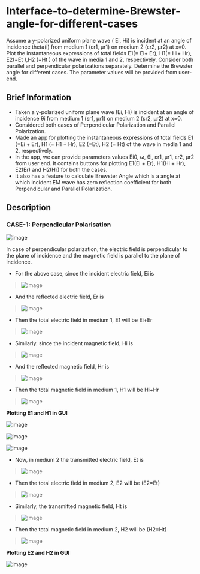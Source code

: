 # Interface-to-determine-Brewster-angle-for-different-cases
Assume a y-polarized uniform plane wave ( Ei, Hi) is incident at an angle of incidence theta(i) from medium 1 (&epsilon;r1, &mu;r1) on medium 2 (&epsilon;r2, &mu;r2) at x=0. Plot the instantaneous expressions of total fields E1(= Ei+ Er), H1(= Hi+ Hr), E2(=Et ),H2 (=Ht ) of the wave in media 1 and 2, respectively. Consider both parallel and perpendicular polarizations separately. Determine the Brewster angle for different cases. The parameter values will be provided from user-end. 

## Brief Information
- Taken a y-polarized uniform plane wave (Ei, Hi) is incident at an angle of incidence &theta;i from medium 1 (&epsilon;r1, &mu;r1) on medium 2 (&epsilon;r2, &mu;r2) at x=0.
- Considered both cases of Perpendicular Polarization and Parallel Polarization. 
- Made an app for plotting the instantaneous expressions of total fields E1 (=Ei + Er), H1 (= H1 + Hr), E2 (=Et), H2 (= Ht) of the wave in media 1 and 2, respectively.
- In the app, we can provide parameters values Ei0, &omega;, &theta;i, &epsilon;r1, &mu;r1, &epsilon;r2, &mu;r2 from user end. It contains buttons for plotting E1(Ei + Er), H1(Hi + Hr), E2(Er) and H2(Hr) for both the cases.
- It also has a feature to calculate Brewster Angle which is a angle at which incident EM wave has zero reflection coefficient for both Perpendicular and Parallel Polarization.

## Description
### CASE-1: Perpendicular Polarisation

![image](https://user-images.githubusercontent.com/67547281/191763938-22a6c0b0-84fa-4f24-98b7-6634b04b8e61.png)

In case of perpendicular polarization, the electric field is perpendicular to the plane of incidence and the magnetic field is parallel to the plane of incidence.
- For the above case, since the incident electric field, Ei is

>![image](https://user-images.githubusercontent.com/67547281/191764210-abbdd2d2-6cd6-4a8e-aa10-919998c01710.png)

- And the reflected electric field, Er is

>![image](https://user-images.githubusercontent.com/67547281/191765342-bc516556-2a63-40bd-ae22-49e855236794.png)

- Then the total electric field in medium 1, E1 will be Ei+Er

>![image](https://user-images.githubusercontent.com/67547281/191765484-e2ff7e1f-def0-4177-b9e8-810f0cb08bd4.png)

- Similarly. since the incident magnetic field, Hi is

>![image](https://user-images.githubusercontent.com/67547281/191765712-cbd605ed-8782-40ef-a5fd-a7c09a47941e.png)

- And the reflected magnetic field, Hr is

>![image](https://user-images.githubusercontent.com/67547281/191765813-64425016-48d0-4b52-acbb-ecce41b34f63.png)

- Then the total magnetic field in medium 1, H1 will be Hi+Hr

>![image](https://user-images.githubusercontent.com/67547281/191765951-652bf54a-b366-4ad5-9a3c-0f0fc65e5fc6.png)

**Plotting E1 and H1 in GUI**

![image](https://user-images.githubusercontent.com/67547281/191766497-060b6830-8ae2-47a1-bdf4-1ed8559c20ad.png)


![image](https://user-images.githubusercontent.com/67547281/191766746-0b0e70f3-3b8b-438a-92fe-199802caed1e.png)

![image](https://user-images.githubusercontent.com/67547281/191766888-5771bd86-b636-4754-84dc-fa907f32479e.png)


- Now, in medium 2 the transmitted electric field, Et is
>![image](https://user-images.githubusercontent.com/67547281/191767178-d95649ba-0f87-4967-97d8-5125ca0182c1.png)
- Then the total electric field in medium 2, E2 will be (E2=Et)
>![image](https://user-images.githubusercontent.com/67547281/191767315-8d3b5aac-f850-4a5f-97ad-853889715e41.png)
- Similarly, the transmitted magnetic field, Ht is
>![image](https://user-images.githubusercontent.com/67547281/191767437-bcf97261-087a-4848-8475-e67c9ea9ab00.png)
- Then the total magnetic field in medium 2, H2 will be (H2=Ht)
>![image](https://user-images.githubusercontent.com/67547281/191767535-b0a0c57f-b90b-4c58-ae6c-9c9f272c1ccb.png)

**Plotting E2 and H2 in GUI**

![image](https://user-images.githubusercontent.com/67547281/191770496-3cfaa52a-d0bd-4f07-ba80-b59cc3a16ffb.png)






